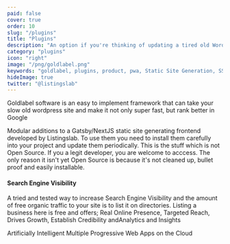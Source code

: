 ```yaml
---
paid: false
cover: true
order: 10
slug: "/plugins"
title: "Plugins"
description: "An option if you're thinking of updating a tired old WordPress site"
category: "plugins"
icon: "right"
image: "/png/goldlabel.png"
keywords: "goldlabel, plugins, product, pwa, Static Site Generation, SSR, free"
hideImage: true
twitter: "@listingslab"
---
```


Goldlabel software is an easy to implement framework that can take your slow old wordpress site and make it not only super fast, but rank better in Google

Modular additions to a Gatsby/NextJS static site generating frontend developed by Listingslab. To use them you need to install them carefully into your project and update them periodically. This is the stuff which is not Open Source. If you a legit developer, you are welcome to acccess. The only reason it isn't yet Open Source is because it's not cleaned up, bullet proof and easily installable.

#### Search Engine Visibility

A tried and tested way to increase Search Engine Visibility and the amount of free organic traffic to your site is to list it on directories. Listing a business here is free and offers; Real Online Presence, Targeted Reach, Drives Growth, Establish Credibility andAnalytics and Insights


Artificially Intelligent Multiple Progressive Web Apps on the Cloud